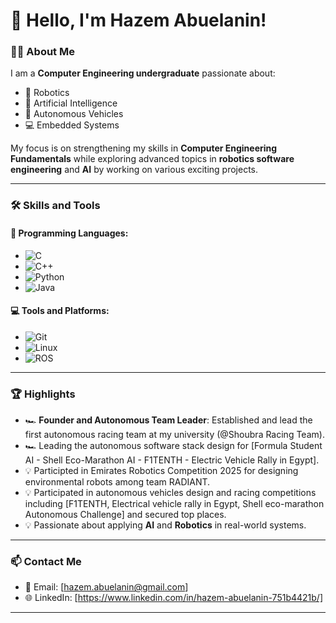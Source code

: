 # 👋 Hello, I'm Hazem Abuelanin!

### 👨‍💻 **About Me**
I am a **Computer Engineering undergraduate** passionate about:
- 🤖 Robotics
- 🧠 Artificial Intelligence
- 🚗 Autonomous Vehicles
- 💻 Embedded Systems

My focus is on strengthening my skills in **Computer Engineering Fundamentals** while exploring advanced topics in **robotics software engineering** and **AI** by working on various exciting projects.

---

### 🛠️ **Skills and Tools**
#### 🚀 Programming Languages:
- ![C](https://img.shields.io/badge/-C-A8B9CC?style=flat-square&logo=c&logoColor=white)
- ![C++](https://img.shields.io/badge/-C++-00599C?style=flat-square&logo=c%2B%2B&logoColor=white)
- ![Python](https://img.shields.io/badge/-Python-3776AB?style=flat-square&logo=python&logoColor=white)
- ![Java](https://img.shields.io/badge/-Java-007396?style=flat-square&logo=java&logoColor=white)

#### 💻 Tools and Platforms:
- ![Git](https://img.shields.io/badge/-Git-F05032?style=flat-square&logo=git&logoColor=white)
- ![Linux](https://img.shields.io/badge/-Linux-FCC624?style=flat-square&logo=linux&logoColor=black)
- ![ROS](https://img.shields.io/badge/-ROS-22314E?style=flat-square&logo=ros&logoColor=white)

---

### 🏆 **Highlights**
- 🏎️ **Founder and Autonomous Team Leader**: Established and lead the first autonomous racing team at my university (@Shoubra Racing Team).
- 🏎️ Leading the autonomous software stack design for [Formula Student AI - Shell Eco-Marathon AI - F1TENTH - Electric Vehicle Rally in Egypt].
- 💡 Participted in Emirates Robotics Competition 2025 for designing environmental robots among team RADIANT.
- 💡 Participated in autonomous vehicles design and racing competitions including [F1TENTH, Electrical vehicle rally in Egypt, Shell eco-marathon Autonomous Challenge] and secured top places.
- 💡 Passionate about applying **AI** and **Robotics** in real-world systems. 
---

### 📫 **Contact Me**
- 📧 Email: [hazem.abuelanin@gmail.com]  
- 🌐 LinkedIn: [https://www.linkedin.com/in/hazem-abuelanin-751b4421b/]  

---
